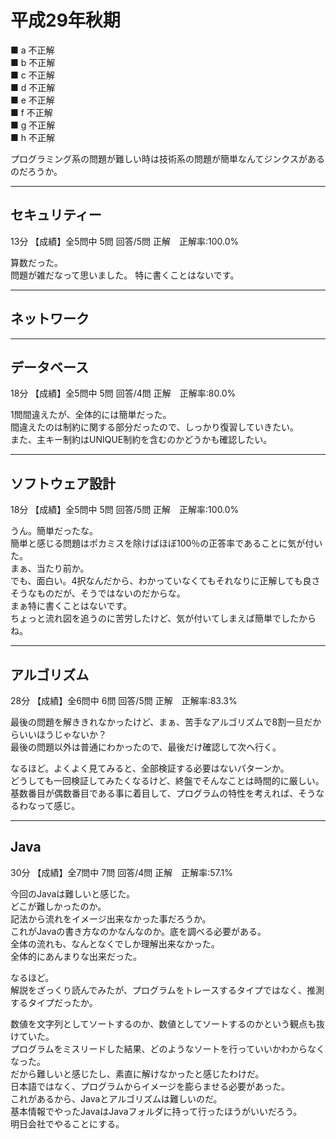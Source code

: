 # 平成29年秋期

■ a 不正解  
■ b 不正解  
■ c 不正解  
■ d 不正解  
■ e 不正解  
■ f 不正解  
■ g 不正解  
■ h 不正解  

プログラミング系の問題が難しい時は技術系の問題が簡単なんてジンクスがあるのだろうか。  

---

## セキュリティー

13分 【成績】全5問中 5問 回答/5問 正解　正解率:100.0%  

算数だった。  
問題が雑だなって思いました。
特に書くことはないです。  

---

## ネットワーク

---

## データベース

18分 【成績】全5問中 5問 回答/4問 正解　正解率:80.0%  

1問間違えたが、全体的には簡単だった。  
間違えたのは制約に関する部分だったので、しっかり復習していきたい。  
また、主キー制約はUNIQUE制約を含むのかどうかも確認したい。  

---

## ソフトウェア設計

18分 【成績】全5問中 5問 回答/5問 正解　正解率:100.0%  

うん。簡単だったな。  
簡単と感じる問題はポカミスを除けばほぼ100％の正答率であることに気が付いた。  
まぁ、当たり前か。  
でも、面白い。4択なんだから、わかっていなくてもそれなりに正解しても良さそうなものだが、そうではないのだからな。  
まぁ特に書くことはないです。  
ちょっと流れ図を追うのに苦労したけど、気が付いてしまえば簡単でしたからね。  

---

## アルゴリズム

28分 【成績】全6問中 6問 回答/5問 正解　正解率:83.3%  

最後の問題を解ききれなかったけど、まぁ、苦手なアルゴリズムで8割一旦だからいいほうじゃないか？  
最後の問題以外は普通にわかったので、最後だけ確認して次へ行く。  

なるほど。よくよく見てみると、全部検証する必要はないパターンか。  
どうしても一回検証してみたくなるけど、終盤でそんなことは時間的に厳しい。  
基数番目が偶数番目である事に着目して、プログラムの特性を考えれば、そうなるわなって感じ。  

---

## Java

30分 【成績】全7問中 7問 回答/4問 正解　正解率:57.1%  

今回のJavaは難しいと感じた。  
どこが難しかったのか。  
記法から流れをイメージ出来なかった事だろうか。  
これがJavaの書き方なのかなんなのか。底を調べる必要がある。  
全体の流れも、なんとなくでしか理解出来なかった。  
全体的にあんまりな出来だった。  

なるほど。  
解説をざっくり読んでみたが、プログラムをトレースするタイプではなく、推測するタイプだったか。  

数値を文字列としてソートするのか、数値としてソートするのかという観点も抜けていた。  
プログラムをミスリードした結果、どのようなソートを行っていいかわからなくなった。  
だから難しいと感じたし、素直に解けなかったと感じたわけだ。  
日本語ではなく、プログラムからイメージを膨らませる必要があった。  
これがあるから、Javaとアルゴリズムは難しいのだ。  
基本情報でやったJavaはJavaフォルダに持って行ったほうがいいだろう。  
明日会社でやることにする。  
